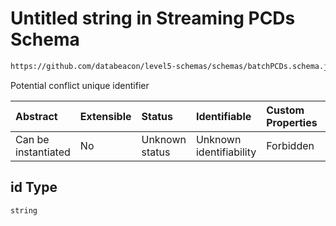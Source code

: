 # Untitled string in Streaming PCDs Schema

```txt
https://github.com/databeacon/level5-schemas/schemas/batchPCDs.schema.json#/properties/id
```

Potential conflict unique identifier

| Abstract            | Extensible | Status         | Identifiable            | Custom Properties | Additional Properties | Access Restrictions | Defined In                                                                        |
| :------------------ | :--------- | :------------- | :---------------------- | :---------------- | :-------------------- | :------------------ | :-------------------------------------------------------------------------------- |
| Can be instantiated | No         | Unknown status | Unknown identifiability | Forbidden         | Allowed               | none                | [batchPCDs.schema.json\*](../../out/batchPCDs.schema.json "open original schema") |

## id Type

`string`
